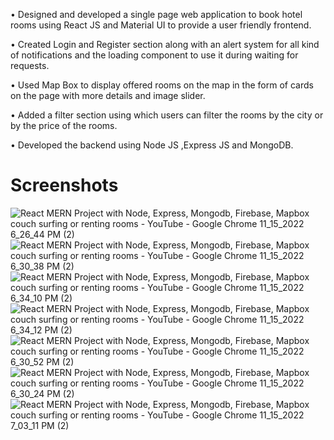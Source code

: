 •	Designed and developed a single page web application to book hotel rooms using React JS  and Material UI to provide a user friendly frontend.

•	Created  Login and Register section along with an alert system for all kind of notifications and the loading component to use it during waiting for requests.

•	Used Map Box to display offered rooms on the map in the form of cards on the page with more details and image slider.

•	Added a filter section using which users can filter the rooms by the city or by the price of the rooms.

•	Developed the backend using Node JS ,Express JS and MongoDB.

# Screenshots

![React MERN Project with Node, Express, Mongodb, Firebase, Mapbox  couch surfing or renting rooms - YouTube - Google Chrome 11_15_2022 6_26_44 PM (2)](https://user-images.githubusercontent.com/76909609/201934061-f41dc23e-3eb0-400a-a06a-b6aa35b0f15a.png)
![React MERN Project with Node, Express, Mongodb, Firebase, Mapbox  couch surfing or renting rooms - YouTube - Google Chrome 11_15_2022 6_30_38 PM (2)](https://user-images.githubusercontent.com/76909609/201934161-96b8fec1-82ba-4ea3-89a9-c5b5a079bfac.png)
![React MERN Project with Node, Express, Mongodb, Firebase, Mapbox  couch surfing or renting rooms - YouTube - Google Chrome 11_15_2022 6_34_10 PM (2)](https://user-images.githubusercontent.com/76909609/201934197-52f931ce-f606-45c0-92dd-0325b84a4c00.png)
![React MERN Project with Node, Express, Mongodb, Firebase, Mapbox  couch surfing or renting rooms - YouTube - Google Chrome 11_15_2022 6_34_12 PM (2)](https://user-images.githubusercontent.com/76909609/201934229-f1202df1-db64-4b38-9d95-35877707443e.png)
![React MERN Project with Node, Express, Mongodb, Firebase, Mapbox  couch surfing or renting rooms - YouTube - Google Chrome 11_15_2022 6_30_52 PM (2)](https://user-images.githubusercontent.com/76909609/201934524-37b654f3-5c68-44c4-93af-59777088eea4.png)
![React MERN Project with Node, Express, Mongodb, Firebase, Mapbox  couch surfing or renting rooms - YouTube - Google Chrome 11_15_2022 6_30_24 PM (2)](https://user-images.githubusercontent.com/76909609/201934563-ec294c4d-c10b-43fb-b8b9-01844d727af6.png)
![React MERN Project with Node, Express, Mongodb, Firebase, Mapbox  couch surfing or renting rooms - YouTube - Google Chrome 11_15_2022 7_03_11 PM (2)](https://user-images.githubusercontent.com/76909609/201934606-9e3af2bc-5eba-465e-bf17-583e64cd50b7.png)
